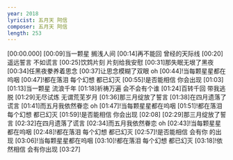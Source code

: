 ```yaml
---
year: 2018
lyricist: 五月天 阿信
composer: 五月天 阿信
length: 253
---
```

[00:00.000]
[00:09]当一颗星 搁浅人间
[00:14]再不能回 曾经的天际线 
[00:20]遥远誓言 不如谎言
[00:25]饮鸩片刻 片刻给我安慰 
[00:31]那失眠无垠了黑夜
[00:34]任黑夜豢养着思念
[00:37]让思念模糊了双眼 oh 
[00:44]!当每颗星星都在呜咽
[00:47]!都在落泪 每个幻想 都已幻灭 
[00:55]!是否能相信 你会出现
[01:03]
[01:13]当一颗星 流浪千年
[01:18]祈祷万遍 会不会有个谁 
[01:24]百转千回 带我逃脱
[01:29]无尽试炼 无谓荒芜岁月 
[01:36]那三月绽放了誓言
[01:38]在四月遗落了谎言 
[01:41]而五月我依然眷恋 oh
[01:47]!当每颗星星都在呜咽
[01:51]!都在落泪 每个幻想 都已幻灭
[01:59]!是否能相信 你会出现
[02:08]
[02:29]那三月绽放了誓言
[02:32]在四月遗落了谎言 
[02:34]而五月我依然眷恋 oh
[02:43]!当每颗星星都在呜咽
[02:48]!都在落泪 每个幻想 都已幻灭
[02:57]!是否能相信 会有你 的出现
[03:06]!当每颗星星都在呜咽
[03:10]!都在落泪 每个幻想 都已幻灭
[03:18]!依然相信 会有你出现
[03:27]